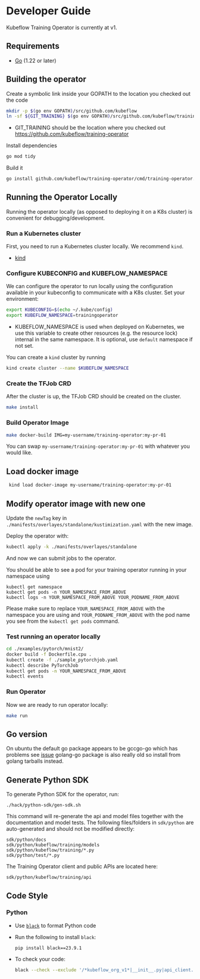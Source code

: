 # Developer Guide

Kubeflow Training Operator is currently at v1.

## Requirements

- [Go](https://golang.org/) (1.22 or later)

## Building the operator

Create a symbolic link inside your GOPATH to the location you checked out the code

```sh
mkdir -p $(go env GOPATH)/src/github.com/kubeflow
ln -sf ${GIT_TRAINING} $(go env GOPATH)/src/github.com/kubeflow/training-operator
```

- GIT_TRAINING should be the location where you checked out https://github.com/kubeflow/training-operator

Install dependencies

```sh
go mod tidy
```

Build it

```sh
go install github.com/kubeflow/training-operator/cmd/training-operator.v1
```

## Running the Operator Locally

Running the operator locally (as opposed to deploying it on a K8s cluster) is convenient for debugging/development.

### Run a Kubernetes cluster

First, you need to run a Kubernetes cluster locally. We recommend `kind`.

- [kind](https://kind.sigs.k8s.io)


### Configure KUBECONFIG and KUBEFLOW_NAMESPACE

We can configure the operator to run locally using the configuration available in your kubeconfig to communicate with
a K8s cluster. Set your environment:

```sh
export KUBECONFIG=$(echo ~/.kube/config)
export KUBEFLOW_NAMESPACE=trainingoperator
```

- KUBEFLOW_NAMESPACE is used when deployed on Kubernetes, we use this variable to create other resources (e.g. the resource lock) internal in the same namespace. It is optional, use `default` namespace if not set.

You can create a `kind` cluster by running
```sh
kind create cluster --name $KUBEFLOW_NAMESPACE
```

### Create the TFJob CRD

After the cluster is up, the TFJob CRD should be created on the cluster.

```bash
make install
```

### Build Operator Image
```sh
make docker-build IMG=my-username/training-operator:my-pr-01
```
You can swap `my-username/training-operator:my-pr-01` with whatever you would like.

## Load docker image 
```sh
 kind load docker-image my-username/training-operator:my-pr-01
``` 

## Modify operator image with new one
Update the `newTag` key in `./manifests/overlayes/standalone/kustimization.yaml` with the new image.

Deploy the operator with: 
```sh 
kubectl apply -k ./manifests/overlayes/standalone
```
And now we can submit jobs to the operator.

You should be able to see a pod for your training operator running in your namespace using
```commandline
kubectl get namespace
kubectl get pods -n YOUR_NAMESPACE_FROM_ABOVE
kubectl logs -n YOUR_NAMESPACE_FROM_ABOVE YOUR_PODNAME_FROM_ABOVE
```
Please make sure to replace `YOUR_NAMESPACE_FROM_ABOVE` with the namespace you are using and `YOUR_PODNAME_FROM_ABOVE` with the pod name you see from the `kubectl get pods` command.

### Test running an operator locally 
```sh 
cd ./examples/pytorch/mnist2/
docker build -f Dockerfile.cpu .
kubectl create -f ./sample_pytorchjob.yaml
kubectl describe PyTorchJob
kubectl get pods -n YOUR_NAMESPACE_FROM_ABOVE
kubectl events
```
### Run Operator

Now we are ready to run operator locally:

```sh
make run
```
## Go version

On ubuntu the default go package appears to be gccgo-go which has problems see [issue](https://github.com/golang/go/issues/15429) golang-go package is also really old so install from golang tarballs instead.

## Generate Python SDK

To generate Python SDK for the operator, run:

```
./hack/python-sdk/gen-sdk.sh
```

This command will re-generate the api and model files together with the documentation and model tests.
The following files/folders in `sdk/python` are auto-generated and should not be modified directly:

```
sdk/python/docs
sdk/python/kubeflow/training/models
sdk/python/kubeflow/training/*.py
sdk/python/test/*.py
```

The Training Operator client and public APIs are located here:

```
sdk/python/kubeflow/training/api
```

## Code Style

### Python

- Use [`black`](https://github.com/psf/black) to format Python code

- Run the following to install `black`:

  ```
  pip install black==23.9.1
  ```

- To check your code:

  ```sh
  black --check --exclude '/*kubeflow_org_v1*|__init__.py|api_client.py|configuration.py|exceptions.py|rest.py' sdk/
  ```
